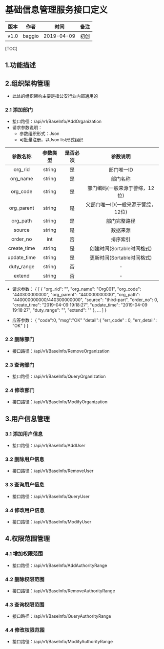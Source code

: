 # 基础信息管理服务接口定义

| 版本 | 作者 | 时间 | 备注 |
|:----:|:----:|:----:|:----:|
| v1.0 | baggio| 2019-04-09| 初创 |

[TOC]

## 1.功能描述

## 2.组织架构管理

- 此处的组织架构主要是指公安行业内部通用的

### 2.1 添加部门

- 接口路径：/api/v1/BaseInfo/AddOrganization
- 请求参数说明：
  - 参数组织形式：Json
  - 可批量注册，以Json list形式组织

| 参数名称 | 参数类型 | 是否必须 | 参数说明 |
|:--------:|:--------:|:--------:|:--------:|
| org_rid  | string   |    是    | 部门唯一ID |
| org_name | string   |    是    | 部门名称 |
| org_code | string   |    是    | 部门编码(一般来源于警综，12位) |
| org_parent | string |    是    | 父部门唯一ID(一般来源于警综，12位) |
| org_path | string   |    是    | 部门完整路径 |
| source   | string   |    是    | 数据来源 |
| order_no |   int    |    否    | 排序索引 |
| create_time | string |   是    | 创建时间(Sortable时间格式) |
| update_time | string |   是    | 更新时间(Sortable时间格式) |
| duty_range | string |    否    | - |
| extend   | string   |    否    | - |

- 请求参数：
{
    [
        {
            "org_rid": "",
            "org_name": "Org001",
            "org_code": "440300000000",
            "org_parent": "440000000000",
            "org_path": "440000000000/440300000000",
            "source": "third-part",
            "order_no": 0,
            "create_time": "2019-04-09 19:18:27",
            "update_time": "2019-04-09 19:18:27",
            "duty_range": "",
            "extend": ""
        },
        ...
    ]
}

- 应答参数：
{
    "code":0,
    "msg":"OK"
    "detail":{
        "err_code" : 0,
        "err_detail": "OK"
    }
}

### 2.2 删除部门
- 接口路径：/api/v1/BaseInfo/RemoveOrganization

### 2.3 查询部门
- 接口路径：/api/v1/BaseInfo/QueryOrganization

### 2.4 修改部门
- 接口路径：/api/v1/BaseInfo/ModifyOrganization

## 3.用户信息管理

### 3.1 添加用户信息
- 接口路径：/api/v1/BaseInfo/AddUser

### 3.2 删除用户信息
- 接口路径：/api/v1/BaseInfo/RemoveUser

### 3.3 查询用户信息
- 接口路径：/api/v1/BaseInfo/QueryUser

### 3.4 修改用户信息
- 接口路径：/api/v1/BaseInfo/ModifyUser

## 4.权限范围管理

### 4.1 增加权限范围
- 接口路径：/api/v1/BaseInfo/AddAuthorityRange

### 4.2 删除权限范围
- 接口路径：/api/v1/BaseInfo/RemoveAuthorityRange

### 4.3 查询权限范围
- 接口路径：/api/v1/BaseInfo/QueryAuthorityRange

### 4.4 修改权限范围
- 接口路径：/api/v1/BaseInfo/ModifyAuthorityRange

